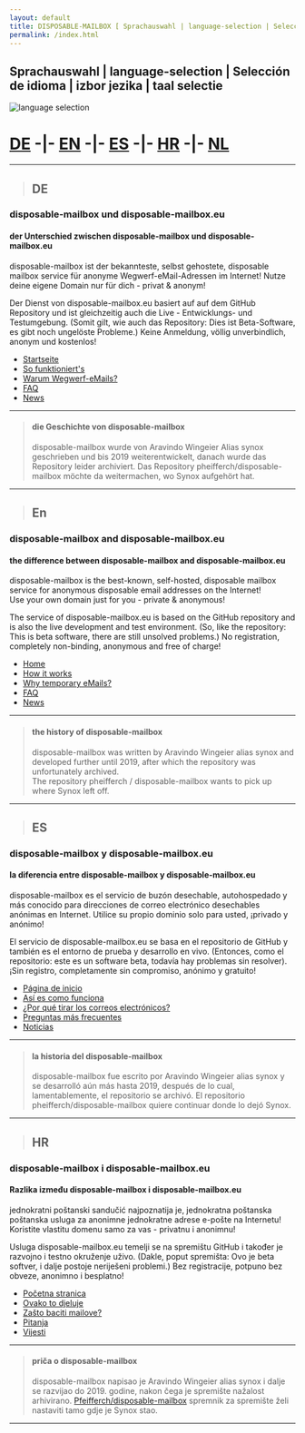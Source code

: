 ```yaml
---
layout: default
title: DISPOSABLE-MAILBOX [ Sprachauswahl | language-selection | Selección de idioma | izbor jezika | taal selectie ]
permalink: /index.html
---
```

<script data-ad-client="ca-pub-4707755831661485" async src="https://pagead2.googlesyndication.com/pagead/js/adsbygoogle.js"></script>

## Sprachauswahl | language-selection | Selección de idioma | izbor jezika | taal selectie 

![language selection](https://www.disposable-mailbox.eu/locale/Language-Icons/icon128px-exported-black.jpg)

# [DE](https://gh.disposable-mailbox.eu/de/index.html)  -|- [EN](https://gh.disposable-mailbox.eu/en/index.html)  -|- [ES](https://gh.disposable-mailbox.eu/es/index.html) -|- [HR](https://gh.disposable-mailbox.eu/hr/index.html)  -|- [NL](https://gh.disposable-mailbox.eu/nl/index.html)

---

> ## DE

### disposable-mailbox und disposable-mailbox.eu

#### der Unterschied zwischen disposable-mailbox und disposable-mailbox.eu
disposable-mailbox ist der bekannteste, selbst gehostete, disposable mailbox service für anonyme Wegwerf-eMail-Adressen im Internet!
Nutze deine eigene Domain nur für dich - privat & anonym!

Der Dienst von disposable-mailbox.eu basiert auf auf dem GitHub Repository und ist gleichzeitig auch die Live - Entwicklungs- und Testumgebung.
(Somit gilt, wie auch das Repository: Dies ist Beta-Software, es gibt noch ungelöste Probleme.)
Keine Anmeldung, völlig unverbindlich, anonym und kostenlos!

- [Startseite](https://gh.disposable-mailbox.eu/de/)
- [So funktioniert's](https://gh.disposable-mailbox.eu/de/about.html)
- [Warum Wegwerf-eMails?](https://gh.disposable-mailbox.eu/de/why.html)
- [FAQ](https://gh.disposable-mailbox.eu/de/FAQ.html) 
- [News](https://gh.disposable-mailbox.eu/de/news.html) 

---

> #### die Geschichte von disposable-mailbox
> disposable-mailbox wurde von Aravindo Wingeier Alias synox geschrieben und bis 2019 weiterentwickelt, danach wurde das Repository leider archiviert.
> Das Repository pheifferch/disposable-mailbox möchte da weitermachen, wo Synox aufgehört hat.

---

> ## En

### disposable-mailbox and disposable-mailbox.eu

#### the difference between disposable-mailbox and disposable-mailbox.eu
disposable-mailbox is the best-known, self-hosted, disposable mailbox service for anonymous disposable email addresses on the Internet!  
Use your own domain just for you - private & anonymous!

The service of disposable-mailbox.eu is based on the GitHub repository and is also the live development and test environment.
(So, like the repository: This is beta software, there are still unsolved problems.) 
No registration, completely non-binding, anonymous and free of charge!


- [Home](https://gh.disposable-mailbox.eu/en/)
- [How it works](https://gh.disposable-mailbox.eu/en/about.html)
- [Why temporary eMails?](https://gh.disposable-mailbox.eu/en/why.html)
- [FAQ](https://gh.disposable-mailbox.eu/en/FAQ.html) 
- [News](https://gh.disposable-mailbox.eu/en/news.html) 

---

> #### the history of disposable-mailbox
> disposable-mailbox was written by Aravindo Wingeier alias synox and developed further until 2019, after which the repository was unfortunately archived.  
> The repository pheifferch / disposable-mailbox wants to pick up where Synox left off.

---

> ## ES

### disposable-mailbox y disposable-mailbox.eu

#### la diferencia entre disposable-mailbox y disposable-mailbox.eu
disposable-mailbox es el servicio de buzón desechable, autohospedado y más conocido para direcciones de correo electrónico desechables anónimas en Internet.
 Utilice su propio dominio solo para usted, ¡privado y anónimo!

 El servicio de disposable-mailbox.eu se basa en el repositorio de GitHub y también es el entorno de prueba y desarrollo en vivo.
 (Entonces, como el repositorio: este es un software beta, todavía hay problemas sin resolver).
 ¡Sin registro, completamente sin compromiso, anónimo y gratuito!

- [Página de inicio](https://gh.disposable-mailbox.eu/es/) 
- [Así es como funciona](https://gh.disposable-mailbox.eu/es/about.html) 
- [¿Por qué tirar los correos electrónicos?](https://gh.disposable-mailbox.eu/es/why.html) 
- [Preguntas más frecuentes](https://gh.disposable-mailbox.eu/es/FAQ.html) 
- [Noticias](https://gh.disposable-mailbox.eu/es/news.html) 


---

> #### la historia del disposable-mailbox
> disposable-mailbox fue escrito por Aravindo Wingeier alias synox y se desarrolló aún más hasta 2019, después de lo cual, lamentablemente, el repositorio se archivó.
> El repositorio pheifferch/disposable-mailbox quiere continuar donde lo dejó Synox.

---

> ## HR

### disposable-mailbox i disposable-mailbox.eu

#### Razlika između disposable-mailbox i disposable-mailbox.eu
jednokratni poštanski sandučić najpoznatija je, jednokratna poštanska poštanska usluga za anonimne jednokratne adrese e-pošte na Internetu!
 Koristite vlastitu domenu samo za vas - privatnu i anonimnu!

 Usluga disposable-mailbox.eu temelji se na spremištu GitHub i također je razvojno i testno okruženje uživo.
 (Dakle, poput spremišta: Ovo je beta softver, i dalje postoje neriješeni problemi.)
 Bez registracije, potpuno bez obveze, anonimno i besplatno!

- [Početna stranica](https://gh.disposable-mailbox.eu/hr/)
- [Ovako to djeluje](https://gh.disposable-mailbox.eu/hr/about.html)
- [Zašto baciti mailove?](https://gh.disposable-mailbox.eu/hr/why.html)
- [Pitanja](https://gh.disposable-mailbox.eu/hr/FAQ.html) 
- [Vijesti](https://gh.disposable-mailbox.eu/hr/news.html) 

---

> #### priča o disposable-mailbox
> disposable-mailbox napisao je Aravindo Wingeier alias synox i dalje se razvijao do 2019. godine, nakon čega je spremište nažalost arhivirano.
> [Pfeifferch/disposable-mailbox](https://github.com/pfeifferch/disposable-mailbox) spremnik za spremište želi nastaviti tamo gdje je Synox stao.

---

